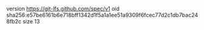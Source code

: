 version https://git-lfs.github.com/spec/v1
oid sha256:e57be6161b6e718bff1342d1f5a1a1ee51a9309f6fcec77d2c1db7bac248fb2c
size 13
